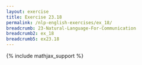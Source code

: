 ```yaml
---
layout: exercise
title: Exercise 23.18
permalink: /nlp-english-exercises/ex_18/
breadcrumb: 23-Natural-Language-For-Communication
breadcrumb2: ex_18
breadcrumb5: ex23.18
---
```


{% include mathjax_support %}

